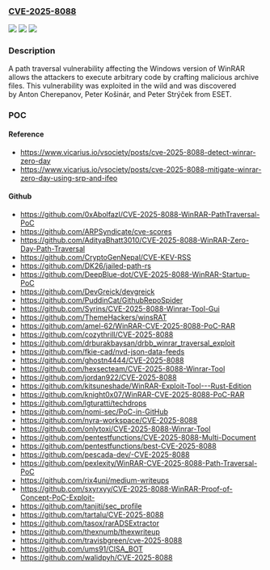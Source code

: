 ### [CVE-2025-8088](https://cve.mitre.org/cgi-bin/cvename.cgi?name=CVE-2025-8088)
![](https://img.shields.io/static/v1?label=Product&message=WinRAR&color=blue)
![](https://img.shields.io/static/v1?label=Version&message=0%20&color=brightgreen)
![](https://img.shields.io/static/v1?label=Vulnerability&message=CWE-35%20Path%20traversal&color=brightgreen)

### Description

A path traversal vulnerability affecting the Windows version of WinRAR allows the attackers to execute arbitrary code by crafting malicious archive files. This vulnerability was exploited in the wild and was discovered by Anton Cherepanov, Peter Košinár, and Peter Strýček     from ESET.

### POC

#### Reference
- https://www.vicarius.io/vsociety/posts/cve-2025-8088-detect-winrar-zero-day
- https://www.vicarius.io/vsociety/posts/cve-2025-8088-mitigate-winrar-zero-day-using-srp-and-ifeo

#### Github
- https://github.com/0xAbolfazl/CVE-2025-8088-WinRAR-PathTraversal-PoC
- https://github.com/ARPSyndicate/cve-scores
- https://github.com/AdityaBhatt3010/CVE-2025-8088-WinRAR-Zero-Day-Path-Traversal
- https://github.com/CryptoGenNepal/CVE-KEV-RSS
- https://github.com/DK26/jailed-path-rs
- https://github.com/DeepBlue-dot/CVE-2025-8088-WinRAR-Startup-PoC
- https://github.com/DevGreick/devgreick
- https://github.com/PuddinCat/GithubRepoSpider
- https://github.com/Syrins/CVE-2025-8088-Winrar-Tool-Gui
- https://github.com/ThemeHackers/winsRAT
- https://github.com/amel-62/WinRAR-CVE-2025-8088-PoC-RAR
- https://github.com/cozythrill/CVE-2025-8088
- https://github.com/drburakbaysan/drbb_winrar_traversal_exploit
- https://github.com/fkie-cad/nvd-json-data-feeds
- https://github.com/ghostn4444/CVE-2025-8088
- https://github.com/hexsecteam/CVE-2025-8088-Winrar-Tool
- https://github.com/jordan922/CVE-2025-8088
- https://github.com/kitsuneshade/WinRAR-Exploit-Tool---Rust-Edition
- https://github.com/knight0x07/WinRAR-CVE-2025-8088-PoC-RAR
- https://github.com/lgturatti/techdrops
- https://github.com/nomi-sec/PoC-in-GitHub
- https://github.com/nyra-workspace/CVE-2025-8088
- https://github.com/onlytoxi/CVE-2025-8088-Winrar-Tool
- https://github.com/pentestfunctions/CVE-2025-8088-Multi-Document
- https://github.com/pentestfunctions/best-CVE-2025-8088
- https://github.com/pescada-dev/-CVE-2025-8088
- https://github.com/pexlexity/WinRAR-CVE-2025-8088-Path-Traversal-PoC
- https://github.com/rix4uni/medium-writeups
- https://github.com/sxyrxyy/CVE-2025-8088-WinRAR-Proof-of-Concept-PoC-Exploit-
- https://github.com/tanjiti/sec_profile
- https://github.com/tartalu/CVE-2025-8088
- https://github.com/tasox/rarADSExtractor
- https://github.com/thexnumb/thexwriteup
- https://github.com/travisbgreen/cve-2025-8088
- https://github.com/ums91/CISA_BOT
- https://github.com/walidpyh/CVE-2025-8088

